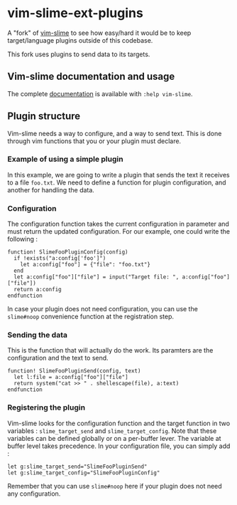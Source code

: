 vim-slime-ext-plugins
=====================

A "fork" of [vim-slime](https://github.com/jpalardy/vim-slime) to see how
easy/hard it would be to keep target/language plugins outside of this codebase.

This fork uses plugins to send data to its targets.

## Vim-slime documentation and usage

The complete [documentation](doc/vim-slime.txt) is available with `:help vim-slime`.

## Plugin structure

Vim-slime needs a way to configure, and a way to send text. This is
done through vim functions that you or your plugin must declare.

### Example of using a simple plugin

In this example, we are going to write a plugin that sends the text it receives to a file `foo.txt`. We need to define a function for plugin configuration, and another for handling the data.

### Configuration

The configuration function takes the current configuration in parameter and must return the updated configuration. For our example, one could write the following :

```vimscript
function! SlimeFooPluginConfig(config)
  if !exists("a:config['foo']")
    let a:config["foo"] = {"file": "foo.txt"}
  end
  let a:config["foo"]["file"] = input("Target file: ", a:config["foo"]["file"])
  return a:config
endfunction
```

In case your plugin does not need configuration, you can use the `slime#noop` convenience function at the registration step.

### Sending the data

This is the function that will actually do the work. Its paramters are the configuration and the text to send. 

```vimscript
function! SlimeFooPluginSend(config, text)
  let l:file = a:config["foo"]["file"]
  return system("cat >> " . shellescape(file), a:text) 
endfunction
```

### Registering the plugin

Vim-slime looks for the configuration function and the target function in two variables : `slime_target_send` and `slime_target_config`. Note that these variables can be defined globally or on a per-buffer lever. The variable at buffer level takes precedence. In your configuration file, you can simply add :

```vimscript
let g:slime_target_send="SlimeFooPluginSend"
let g:slime_target_config="SlimeFooPluginConfig"
```

Remember that you can use `slime#noop` here if your plugin does not need any configuration.

